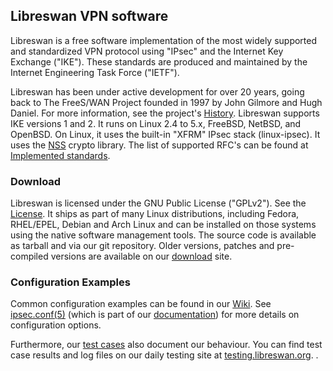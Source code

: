 ## Libreswan VPN software

Libreswan is a free software implementation of the most widely supported and standardized VPN protocol using "IPsec" and the Internet Key Exchange ("IKE"). These standards are produced and maintained by the Internet Engineering Task Force ("IETF").

Libreswan has been under active development for over 20 years, going back to The FreeS/WAN Project founded in 1997 by John Gilmore and Hugh Daniel. For more information, see the project's [History](https://libreswan.org/wiki/History).
Libreswan supports IKE versions 1 and 2.  It runs on Linux 2.4 to 5.x, FreeBSD, NetBSD, and OpenBSD.  On Linux, it uses the built-in "XFRM" IPsec stack (linux-ipsec).  It uses the [NSS](https://libreswan.org/wiki/Using_NSS_with_libreswan) crypto library.  The list of supported RFC's can be found at [Implemented standards](https://libreswan.org/wiki/Implemented_Standards).

### Download

Libreswan is licensed under the GNU Public License ("GPLv2"). See the [License](https://www.gnu.org/licenses/gpl-2.0.html). It ships as part of many Linux distributions, including Fedora, RHEL/EPEL, Debian and Arch Linux and can be installed on those systems using the native software management tools. The source code is available as tarball and via our git repository. Older versions, patches and pre-compiled versions are available on our [download](https://download.libreswan.org/) site.

### Configuration Examples

Common configuration examples can be found in our [Wiki](https://libreswan.org/wiki). See [ipsec.conf(5)](https://testing.libreswan.org/latest/documentation/ipsec.conf.5.html) (which is part of our [documentation](https://testing.libreswan.org/latest/documentation/)) for more details on configuration options.

Furthermore, our [test cases](https://github.com/libreswan/libreswan/tree/master/testing/pluto) also document our behaviour. You can find test case results and log files on our daily testing site at [testing.libreswan.org](https://testing.libreswan.org/). . 

